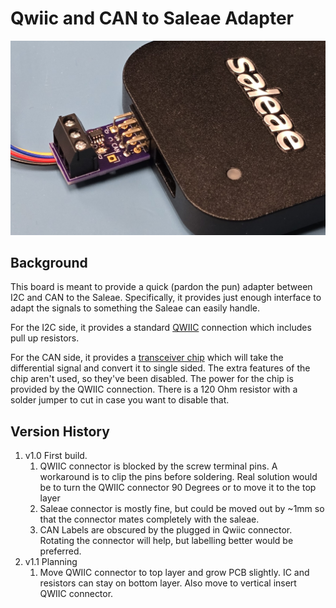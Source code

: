 # Qwiic and CAN to Saleae Adapter

<img src="20241226_164733_cropped.jpg" alt="V1 Image" title="V1 Image" width="600"/>

## Background

This board is meant to provide a quick (pardon the pun) adapter between I2C and CAN to the Saleae.  Specifically, it provides just enough interface to adapt the signals to something the Saleae can easily handle.

For the I2C side, it provides a standard [QWIIC](https://www.sparkfun.com/qwiic) connection which includes pull up resistors.

For the CAN side, it provides a [transceiver chip](https://www.analog.com/en/products/MAX33040E.html) which will take the differential signal and convert it to single sided. The extra features of the chip aren't used, so they've been disabled.  The power for the chip is provided by the QWIIC connection.  There is a 120 Ohm resistor with a solder jumper to cut in case you want to disable that.

## Version History

1. v1.0 First build.  
    1. QWIIC connector is blocked by the screw terminal pins.  A workaround is to clip the pins before soldering. Real solution would be to turn the QWIIC connector 90 Degrees or to move it to the top layer
    1. Saleae connector is mostly fine, but could be moved out by ~1mm so that the connector mates completely with the saleae.
    1. CAN Labels are obscured by the plugged in Qwiic connector. Rotating the connector will help, but labelling better would be preferred.
1. v1.1 Planning
    1. Move QWIIC connector to top layer and grow PCB slightly.  IC and resistors can stay on bottom layer.  Also move to vertical insert QWIIC connector.
